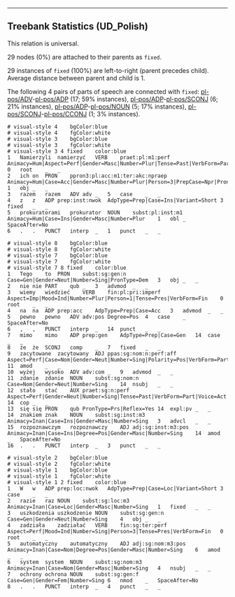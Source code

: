 

--------------------------------------------------------------------------------

## Treebank Statistics (UD_Polish)

This relation is universal.

29 nodes (0%) are attached to their parents as `fixed`.

29 instances of `fixed` (100%) are left-to-right (parent precedes child).
Average distance between parent and child is 1.

The following 4 pairs of parts of speech are connected with `fixed`: [pl-pos/ADV]()-[pl-pos/ADP]() (17; 59% instances), [pl-pos/ADP]()-[pl-pos/SCONJ]() (6; 21% instances), [pl-pos/ADP]()-[pl-pos/NOUN]() (5; 17% instances), [pl-pos/SCONJ]()-[pl-pos/CCONJ]() (1; 3% instances).


~~~ conllu
# visual-style 4	bgColor:blue
# visual-style 4	fgColor:white
# visual-style 3	bgColor:blue
# visual-style 3	fgColor:white
# visual-style 3 4 fixed	color:blue
1	Namierzyli	namierzyć	VERB	praet:pl:m1:perf	Animacy=Hum|Aspect=Perf|Gender=Masc|Number=Plur|Tense=Past|VerbForm=Part|Voice=Act	0	root	_	_
2	ich	on	PRON	ppron3:pl:acc:m1:ter:akc:npraep	Animacy=Hum|Case=Acc|Gender=Masc|Number=Plur|Person=3|PrepCase=Npr|PronType=Prs|Variant=Long	1	obj	_	_
3	razem	razem	ADV	adv	_	5	case	_	_
4	z	z	ADP	prep:inst:nwok	AdpType=Prep|Case=Ins|Variant=Short	3	fixed	_	_
5	prokuratorami	prokurator	NOUN	subst:pl:inst:m1	Animacy=Hum|Case=Ins|Gender=Masc|Number=Plur	1	obl	_	SpaceAfter=No
6	.	.	PUNCT	interp	_	1	punct	_	_

~~~


~~~ conllu
# visual-style 8	bgColor:blue
# visual-style 8	fgColor:white
# visual-style 7	bgColor:blue
# visual-style 7	fgColor:white
# visual-style 7 8 fixed	color:blue
1	Tego	to	PRON	subst:sg:gen:n	Case=Gen|Gender=Neut|Number=Sing|PronType=Dem	3	obj	_	_
2	nie	nie	PART	qub	_	3	advmod	_	_
3	wiemy	wiedzieć	VERB	fin:pl:pri:imperf	Aspect=Imp|Mood=Ind|Number=Plur|Person=1|Tense=Pres|VerbForm=Fin	0	root	_	_
4	na	na	ADP	prep:acc	AdpType=Prep|Case=Acc	3	advmod	_	_
5	pewno	pewno	ADV	adv:pos	Degree=Pos	4	case	_	SpaceAfter=No
6	,	,	PUNCT	interp	_	14	punct	_	_
7	mimo	mimo	ADP	prep:gen	AdpType=Prep|Case=Gen	14	case	_	_
8	że	że	SCONJ	comp	_	7	fixed	_	_
9	zacytowane	zacytowany	ADJ	ppas:sg:nom:n:perf:aff	Aspect=Perf|Case=Nom|Gender=Neut|Number=Sing|Polarity=Pos|VerbForm=Part|Voice=Pass	11	amod	_	_
10	wyżej	wysoko	ADV	adv:com	_	9	advmod	_	_
11	zdanie	zdanie	NOUN	subst:sg:nom:n	Case=Nom|Gender=Neut|Number=Sing	14	nsubj	_	_
12	stało	stać	AUX	praet:sg:n:perf	Aspect=Perf|Gender=Neut|Number=Sing|Tense=Past|VerbForm=Part|Voice=Act	14	cop	_	_
13	się	się	PRON	qub	PronType=Prs|Reflex=Yes	14	expl:pv	_	_
14	znakiem	znak	NOUN	subst:sg:inst:m3	Animacy=Inan|Case=Ins|Gender=Masc|Number=Sing	3	advcl	_	_
15	rozpoznawczym	rozpoznawczy	ADJ	adj:sg:inst:m3:pos	Animacy=Inan|Case=Ins|Degree=Pos|Gender=Masc|Number=Sing	14	amod	_	SpaceAfter=No
16	.	.	PUNCT	interp	_	3	punct	_	_

~~~


~~~ conllu
# visual-style 2	bgColor:blue
# visual-style 2	fgColor:white
# visual-style 1	bgColor:blue
# visual-style 1	fgColor:white
# visual-style 1 2 fixed	color:blue
1	W	w	ADP	prep:loc:nwok	AdpType=Prep|Case=Loc|Variant=Short	3	case	_	_
2	razie	raz	NOUN	subst:sg:loc:m3	Animacy=Inan|Case=Loc|Gender=Masc|Number=Sing	1	fixed	_	_
3	uszkodzenia	uszkodzenie	NOUN	subst:sg:gen:n	Case=Gen|Gender=Neut|Number=Sing	4	obj	_	_
4	zadziała	zadziałać	VERB	fin:sg:ter:perf	Aspect=Perf|Mood=Ind|Number=Sing|Person=3|Tense=Pres|VerbForm=Fin	0	root	_	_
5	automatyczny	automatyczny	ADJ	adj:sg:nom:m3:pos	Animacy=Inan|Case=Nom|Degree=Pos|Gender=Masc|Number=Sing	6	amod	_	_
6	system	system	NOUN	subst:sg:nom:m3	Animacy=Inan|Case=Nom|Gender=Masc|Number=Sing	4	nsubj	_	_
7	ochrony	ochrona	NOUN	subst:sg:gen:f	Case=Gen|Gender=Fem|Number=Sing	6	nmod	_	SpaceAfter=No
8	.	.	PUNCT	interp	_	4	punct	_	_

~~~


